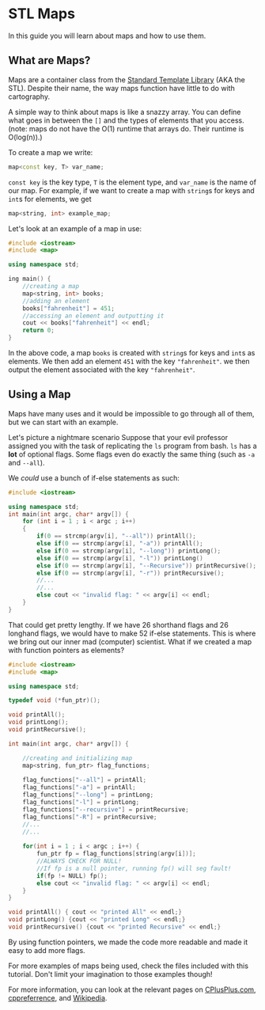 # STL Maps

In this guide you will learn about maps and how to use them.

## What are Maps?

Maps are a container class from the [Standard Template Library](http://www.cplusplus.com/reference/stl/) (AKA the STL).
Despite their name, the way maps function have little to do with cartography.

A simple way to think about maps is like a snazzy array.
You can define what goes in between the ```[]``` and the types of elements that you access.
(note: maps do not have the O(1) runtime that arrays do.
Their runtime is O(log(n)).)

To create a map we write:
```c++
map<const key, T> var_name;
```

```const key``` is the key type, ```T``` is the element type, and ```var_name``` is the name of our map.
For example, if we want to create a map with ```string```s for keys and ```int```s for elements, we get
```c++
map<string, int> example_map;
```

Let's look at an example of a map in use:

```c++
#include <iostream>
#include <map>

using namespace std;

ing main() {
    //creating a map
    map<string, int> books;
    //adding an element
    books["fahrenheit"] = 451;
    //accessing an element and outputting it
    cout << books["fahrenheit"] << endl;
    return 0;
}
```

In the above code, a map ```books``` is created with ```string```s for keys and ```int```s as elements.
We then add an element ```451``` with the key ```"fahrenheit"```.
we then output the element associated with the key ```"fahrenheit"```.

## Using a Map
Maps have many uses and it would be impossible to go through all of them,
but we can start with an example.

Let's picture a nightmare scenario
Suppose that your evil professor assigned you with the task of replicating the ```ls``` program from bash.
```ls``` has a **lot** of optional flags.
Some flags even do exactly the same thing (such as ```-a``` and ```--all```).

We *could* use a bunch of if-else statements as such:

```c++
#include <iostream>

using namespace std;
int main(int argc, char* argv[]) {
    for (int i = 1 ; i < argc ; i++)
    {
        if(0 == strcmp(argv[i], "--all")) printAll();
        else if(0 == strcmp(argv[i], "-a")) printAll();
        else if(0 == strcmp(argv[i], "--long")) printLong();
        else if(0 == strcmp(argv[i], "-l")) printLong()
        else if(0 == strcmp(argv[i], "--Recursive")) printRecursive();
        else if(0 == strcmp(argv[i], "-r")) printRecursive();
        //...
        //...
        else cout << "invalid flag: " << argv[i] << endl;
    }
}
```

That could get pretty lengthy.
If we have 26 shorthand flags and 26 longhand flags, 
we would have to make 52 if-else statements.
This is where we bring out our inner mad (computer) scientist.
What if we created a map with function pointers as elements?

```c++
#include <iostream>
#include <map>

using namespace std;

typedef void (*fun_ptr)();

void printAll();
void printLong();
void printRecursive();

int main(int argc, char* argv[]) {

    //creating and initializing map
    map<string, fun_ptr> flag_functions;
    
    flag_functions["--all"] = printAll;
    flag_functions["-a"] = printAll;
    flag_functions["--long"] = printLong;
    flag_functions["-l"] = printLong;
    flag_functions["--recursive"] = printRecursive;
    flag_functions["-R"] = printRecursive;
    //...
    //...
    
    for(int i = 1 ; i < argc ; i++) {
        fun_ptr fp = flag_functions[string(argv[i])];
        //ALWAYS CHECK FOR NULL!
        //If fp is a null pointer, running fp() will seg fault!
        if(fp != NULL) fp();
        else cout << "invalid flag: " << argv[i] << endl;
    }
}

void printAll() { cout << "printed All" << endl;}
void printLong() {cout << "printed Long" << endl;}
void printRecursive() {cout << "printed Recursive" << endl;}
```

By using function pointers, we made the code more readable 
and made it easy to add more flags.

For more examples of maps being used, check the files included with this tutorial.
Don't limit your imagination to those examples though!

For more information, you can look at the relevant pages on 
[CPlusPlus.com](http://www.cplusplus.com/reference/map/map/), 
[cppreferrence](http://en.cppreference.com/w/cpp/container/map),
and [Wikipedia](http://en.wikipedia.org/wiki/Associative_containers#Overview_of_functions).
